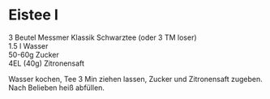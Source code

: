 Eistee I
========
3 Beutel Messmer Klassik Schwarztee (oder 3 TM loser)  
1.5 l Wasser  
50-60g Zucker  
4EL (40g) Zitronensaft  

Wasser kochen, Tee 3 Min ziehen lassen, Zucker und Zitronensaft zugeben.  
Nach Belieben heiß abfüllen.


